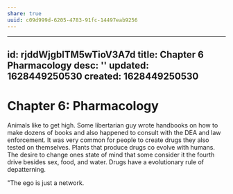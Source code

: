 ```yaml
---
share: true
uuid: c09d999d-6205-4783-91fc-14497eab9256
---
```

---
id: rjddWjgblTM5wTioV3A7d
title: Chapter 6 Pharmacology
desc: ''
updated: 1628449250530
created: 1628449250530
---
# Chapter 6: Pharmacology
Animals like to get high. Some libertarian guy wrote handbooks on how to make dozens of books and also happened to consult with the DEA and law enforcement. It was very common for people to create drugs they also tested on themselves. Plants that produce drugs co evolve with humans. The desire to change ones state of mind that some consider it the fourth drive besides sex, food, and water. Drugs have a evolutionary rule of depatterning. 

"The ego is just a network.
